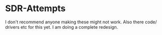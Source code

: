 # SDR-Attempts
I don't recommend anyone making these might not work. Also there code/ drivers etc for this yet. I am doing a complete redesign. 
